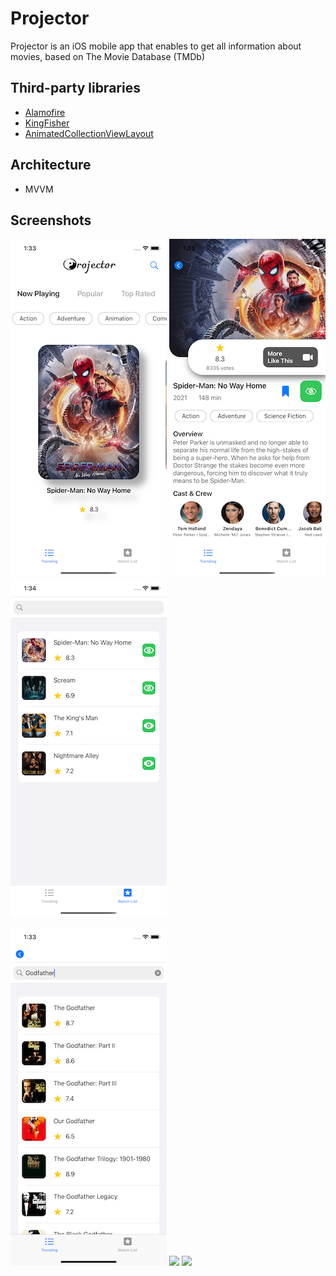 # Projector
Projector is an iOS mobile app that enables to get all information about movies, based on The Movie Database (TMDb) 


## Third-party libraries

 - [Alamofire](https://github.com/Alamofire/Alamofire)
 - [KingFisher](https://github.com/onevcat/Kingfisher)
 - [AnimatedCollectionViewLayout](https://github.com/KelvinJin/AnimatedCollectionViewLayout)
 
 ## Architecture
 - MVVM
 
 ## Screenshots


![Picture1](./Assets/Screenshots/picture1.png)
![Picture2](./Assets/Screenshots/picture2.png)
![WatchList Screen](./Assets/Screenshots/watchListSS.png) 

![Search Screen](./Assets/Screenshots/SearchScreenSS.png) 
<img src="https://media.giphy.com/media/Q4USpjsAjFBowijTnd/giphy.gif" width="250">
<img src="https://media.giphy.com/media/WAdzmddxB7MEWXNyvT/giphy.gif" width="250">
